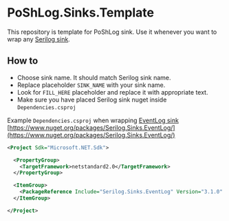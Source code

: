 # PoShLog.Sinks.Template

This repository is template for PoShLog sink. Use it whenever you want to wrap any [Serilog sink](https://github.com/serilog/serilog/wiki/Provided-Sinks).

## How to

* Choose sink name. It should match Serilog sink name.
* Replace placeholder `SINK_NAME` with your sink name.
* Look for `FILL_HERE` placeholder and replace it with appropriate text.
* Make sure you have placed Serilog sink nuget inside `Dependencies.csproj`

Example `Dependencies.csproj` when wrapping [EventLog sink](https://github.com/serilog/serilog-sinks-eventlog)
[https://www.nuget.org/packages/Serilog.Sinks.EventLog/](https://www.nuget.org/packages/Serilog.Sinks.EventLog/)

```xml
<Project Sdk="Microsoft.NET.Sdk">

  <PropertyGroup>
    <TargetFramework>netstandard2.0</TargetFramework>
  </PropertyGroup>

  <ItemGroup>
    <PackageReference Include="Serilog.Sinks.EventLog" Version="3.1.0" />
  </ItemGroup>

</Project>
```
